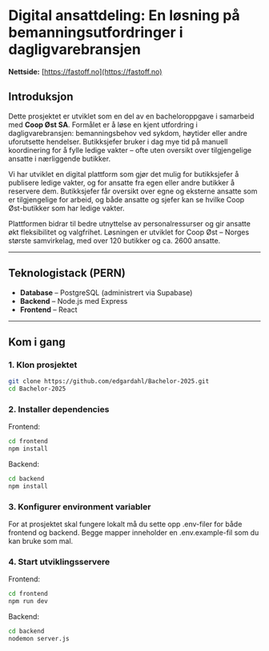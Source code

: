# Digital ansattdeling: En løsning på bemanningsutfordringer i dagligvarebransjen
**Nettside:** [https://fastoff.no](https://fastoff.no)

## Introduksjon

Dette prosjektet er utviklet som en del av en bacheloroppgave i samarbeid med **Coop Øst SA**. Formålet er å løse en kjent utfordring i dagligvarebransjen: bemanningsbehov ved sykdom, høytider eller andre uforutsette hendelser. Butikksjefer bruker i dag mye tid på manuell koordinering for å fylle ledige vakter – ofte uten oversikt over tilgjengelige ansatte i nærliggende butikker.

Vi har utviklet en digital plattform som gjør det mulig for butikksjefer å publisere ledige vakter, og for ansatte fra egen eller andre butikker å reservere dem. Butikksjefer får oversikt over egne og eksterne ansatte som er tilgjengelige for arbeid, og både ansatte og sjefer kan se hvilke Coop Øst-butikker som har ledige vakter.

Plattformen bidrar til bedre utnyttelse av personalressurser og gir ansatte økt fleksibilitet og valgfrihet. Løsningen er utviklet for Coop Øst – Norges største samvirkelag, med over 120 butikker og ca. 2600 ansatte.

---

## Teknologistack (PERN)

- **Database** – PostgreSQL (administrert via Supabase)  
- **Backend** – Node.js med Express  
- **Frontend** – React

---

## Kom i gang

### 1. Klon prosjektet

```bash
git clone https://github.com/edgardahl/Bachelor-2025.git
cd Bachelor-2025
```

### 2. Installer dependencies

Frontend:
```bash
cd frontend
npm install
```
Backend:
```bash
cd backend
npm install
```

### 3. Konfigurer environment variabler

For at prosjektet skal fungere lokalt må du sette opp .env-filer for både frontend og backend.
Begge mapper inneholder en .env.example-fil som du kan bruke som mal.

### 4. Start utviklingsservere

Frontend:
```bash
cd frontend
npm run dev
```
Backend:
```bash
cd backend
nodemon server.js
```
